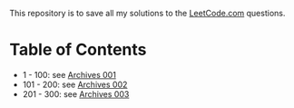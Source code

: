 This repository is to save all my solutions to the [LeetCode.com][LeetCode]
questions.


Table of Contents
=================

- 1 - 100: see [Archives 001][archive001]
- 101 - 200: see [Archives 002][archive002]
- 201 - 300: see [Archives 003][archive003]


[LeetCode]: https://leetcode.com/problemset/all/
[archive001]: /archives001
[archive002]: /archives002
[archive003]: /archives003
